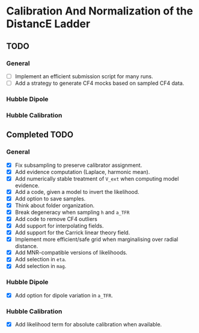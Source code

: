 # Calibration And Normalization of the DistancE Ladder


## TODO

### General
- [ ] Implement an efficient submission script for many runs.
- [ ] Add a strategy to generate CF4 mocks based on sampled CF4 data.

### Hubble Dipole

### Hubble Calibration

## Completed TODO

### General
- [x] Fix subsampling to preserve calibrator assignment.
- [x] Add evidence computation (Laplace, harmonic mean).
- [x] Add numerically stable treatment of `V_ext` when computing model evidence.
- [x] Add a code, given a model to invert the likelihood.
- [x] Add option to save samples.
- [x] Think about folder organization.
- [x] Break degeneracy when sampling `h` and `a_TFR`
- [x] Add code to remove CF4 outliers
- [x] Add support for interpolating fields.
- [x] Add support for the Carrick linear theory field.
- [x] Implement more efficient/safe grid when marginalising over radial distance.
- [x] Add MNR-compatible versions of likelihoods.
- [x] Add selection in `eta`.
- [x] Add selection in `mag`.

### Hubble Dipole
- [x] Add option for dipole variation in `a_TFR`.

### Hubble Calibration
- [x] Add likelihood term for absolute calibration when available.